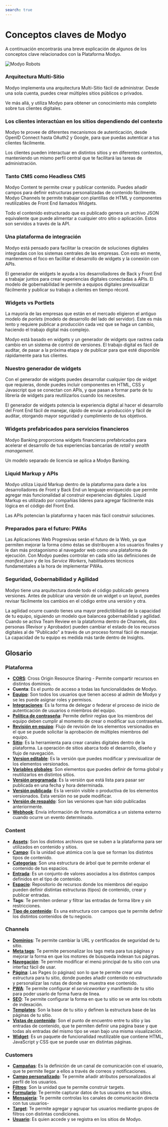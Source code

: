 ```yaml
---
search: true
---
```


# Conceptos claves de Modyo

A continuación encontrarás una breve explicación de algunos de los conceptos clave relacionados con la Plataforma Modyo.

![Modyo Robots](/assets/img/automate.png)


### Arquitectura Multi-Sitio

Modyo implementa una arquitectura Multi-Sitio fácil de administrar. Desde una sola cuenta, puedes crear múltiples sitios públicos o privados.

Ve más allá, y utiliza Modyo para obtener un conocimiento más completo sobre tus clientes digitales.

### Los clientes interactúan en los sitios dependiendo del contexto

Modyo te provee de diferentes mecanismos de autenticación, desde OpenID Connect hasta OAuth2 y Google, para que puedas autenticar a tus clientes fácilmente.

Los clientes pueden interactuar en distintos sitios y en diferentes contextos, manteniendo un mismo perfil central que te facilitará las tareas de administración.

### Tanto CMS como Headless CMS

Modyo Content te permite crear y publicar contenido. Puedes añadir campos para definir estructuras personalizadas de contenido fácilmente. Modyo Channels te permite trabajar con plantillas de HTML y componentes reutilizables de Front End llamados Widgets.

Todo el contenido estructurado que es publicado genera un archivo JSON equivalente que puede alimentar a cualquier otro sitio o aplicación. Estos son servidos a través de la API.

### Una plataforma de integración

Modyo está pensado para facilitar la creación de soluciones digitales integradas con los sistemas centrales de las empresas. Con esto en mente, mantenemos el foco en facilitar el desarrollo de widgets y la conexión con APIs.

El generador de widgets le ayuda a los desarrolladores de Back y Front End a trabajar juntos para crear experiencias digitales conectadas a APIs. El modelo de gobernabilidad le permite a equipos digitales previsualizar fácilmente y publicar su trabajo a clientes en tiempo récord.

### Widgets vs Portlets

La mayoría de las empresas que están en el mercado eligieron el antiguo modelo de _porlets_ (modelo de desarrollo del lado del servidor). Este es más lento y requiere publicar a producción cada vez que se haga un cambio, haciendo el trabajo digital más complejo.

Modyo está basado en widgets y un generador de widgets que rastrea cada cambio en un sistema de control de versiones. El trabajo digital es fácil de auditar, de pasar a la próxima etapa y de publicar para que esté disponible rápidamente para tus clientes.

### Nuestro generador de widgets

Con el generador de widgets puedes desarrollar cualquier tipo de widget que requieras, donde puedes incluir componentes en HTML, CSS y Javascript que se conectan con APIs, y que pasan a formar parte de tu librería de widgets para reutilizarlos cuando los necesites.

El generador de widgets potencia la experiencia digital al hacer el desarrollo del Front End fácil de manejar, rápido de enviar a producción y fácil de auditar, otorgando mayor seguridad y cumplimiento de tus objetivos.

### Widgets prefabricados para servicios financieros

Modyo Banking proporciona widgets financieros prefabricados para acelerar el desarrollo de tus experiencias bancarias de _retail_ y _wealth management_.

Un modelo separado de licencia se aplica a Modyo Banking.

### Liquid Markup y APIs

Modyo utiliza Liquid Markup dentro de la plataforma para darle a los desarrolladores de Front y Back End un lenguaje enriquecido que permite agregar más funcionalidad al construir experiencias digitales. Liquid Markup es utilizado por compañías líderes para agregar fácilmente más lógica en el código del Front End.

Las APIs potencian la plataforma y hacen más fácil construir soluciones.


### Preparados para el futuro: PWAs
Las Aplicaciones Web Progresivas serán el futuro de la Web, ya que permiten mejorar la forma cómo éstas se distribuyen a los usuarios finales y le dan más protagonismo al navegador web como una plataforma de ejecución. Con Modyo puedes controlar en cada sitio las definiciones de _manifest.json_ y de los _Service Workers_, habilitadores técnicos fundamentales a la hora de implementar PWAs.


### Seguridad, Gobernabilidad y Agilidad

Modyo tiene una arquitectura donde todo el código publicado genera versiones. Antes de publicar una versión de un widget o un layout, puedes revisar fácilmente los cambios en el código entre una versión y otra.

La agilidad ocurre cuando tienes una mayor predictibilidad de la capacidad de tu equipo, siguiendo un modelo que balancea gobernabilidad y agilidad. Cuando se activa Team Review en la plataforma dentro de Channels, dos personas (Revisor y Aprobador) pueden cambiar el estado de los recursos digitales al de "Publicado" a través de un proceso formal fácil de manejar. La capacidad de tu equipo es medida más tarde dentro de Insights.

## Glosario

### Plataforma

* [**CORS**](/es/platform/core/security.html#compartir-recursos-en-distintos-dominios): Cross Origin Resource Sharing - Permite compartir recursos en distintos dominios.
* **Cuenta**: Es el punto de acceso a todas las funcionalidades de Modyo.
* [**Equipo**](/es/platform/core/roles.html#equipo): Son todos los usuarios que tienen acceso al admin de Modyo y se les puede asignar roles y permisos.
* [**Integraciones**](/es/platform/core/integration.html): Es la forma de delegar o federar el proceso de inicio de autenticación de usuarios o miembros del equipo.
* [**Política de contraseña**](/es/platform/core/security.html#politica-de-contrasena): Permite definir reglas que los miembros del equipo deben cumplir al momento de crear o modificar sus contraseñas.
* [**Revisión en equipo**](/es/platform/core/key-concepts.html#revision-en-equipo): Flujo de revisión de los elementos versionados en el que se puede solicitar la aprobación de múltiples miembros del equipo.
* [**Sitio**](/es/platform/channels/sites.html): Es la herramienta para crear canales digitales dentro de la plataforma. La operación de sitios abarca todo el desarrollo, diseño y flujo de navegación.
* [**Version editable**](/es/platform/core/key-concepts.html#editable): Es la versión que puedes modificar y previsualizar de los elementos versionados.
* [**Variables globales**](/es/platform/core/key-concepts.html#variables-globales): Son elementos que puedes definir de forma global y reutilizarlos en distintos sitios.
* [**Versión programada**](/es/platform/core/key-concepts.html#programado): Es la versión que está lista para pasar ser publicada en una fecha y hora determinada.
* [**Versión publicada**](/es/platform/core/key-concepts.html#publicado): Es la versión visible o productiva de los elementos versionados. Esta versión no se pude modificar.
* [**Versión de respaldo**](/es/platform/core/key-concepts.html#respaldos): Son las versiones que han sido publicadas anteriormente.
* [**Webhook**](/es/platform/core/integration.html#webhooks): Envía información de forma automática a un sistema externo cuando ocurre un evento determinado.


### Content

* [**Assets**](/es/platform/content/asset-manager.html#acerca-de-la-interfaz): Son los distintos archivos que se suben a la plataforma para ser utilizados en contenido y sitios.
* [**Campo**](/es/platform/content/types.html#campos): Es la unidad que atómica con la que se forman los distintos tipos de contenido.
* [**Categorías**](/es/platform/content/entries.html#categorias): Son una estructura de árbol que te permite ordenar el contenido de tus espacios.
* [**Entrada**](/es/platform/content/entries.html): Es un conjunto de valores asociados a los distintos campos definidos en el tipo de contenido.
* [**Espacio**](/es/platform/content/spaces.html): Repositorio de recursos donde los miembros del equipo pueden definir distintas estructuras (tipos) de contenido, crear y publicar entradas.
* **Tags**: Te permiten ordenar y filtrar las entradas de forma libre y sin restricciones.
* [**Tipo de contenido**](/es/platform/content/types.html): Es una estructura con campos que te permite definir los distintos contenidos de tu negocio.


### Channels

* [**Dominios**](/es/platform/channels/sites.html#dominios): Te permite cambiar la URL y certificados de seguridad de tu sitio.
* [**Meta tags**](/es/platform/channels/pages.html#meta-tags): Te permite personalizar los tags meta para tus páginas y mejorar la forma en que los motores de búsqueda indexan tus páginas.
* [**Navegación**](/es/platform/channels/navigation.html): Te permite modificar el menú principal de tu sitio con una interfaz fácil de usar.
* [**Página**](/es/platform/channels/pages.html): Las Pages (o páginas) son lo que te permite crear una estructura para tu sitio, donde puedes añadir contenido no estructurado y personalizar las rutas de donde se muestra ese contenido.
* [**PWA**](/es/platform/channels/sites.html#pwa): Te permite configurar el _serviceworker_ y manifiesto de tu sitio para poder usarlo de forma fuera de linea.
* [**SEO**](/es/platform/channels/sites.html#seo): Te permite configurar la forma en que tu sitio se ve ante los robots de indexación.
* [**Templates**](/es/platform/channels/templates.html): Son la base de tu sitio y definen la estructura base de las páginas de tu sitio.
* [**Vistas de contenido**](/es/platform/channels/templates.html#vistas-para-contenido): Son el punto de encuentro entre tu sitio y las entradas de contenido, que te permiten definir una página base y que todas als entradas del mismo tipo se vean bajo una misma visualización.
* [**Widget**](/es/platform/channels/widgets.html): Es un paquete de funcionalidad reutilizable que contiene HTML, JavaScript y CSS que se puede usar en distintas páginas.

### Customers

* [**Campañas**](/es/platform/customers/messaging.html#campanas): Es la definición de un canal de comunicación con el usuario, que te permite llegar a ellos a través de correos y notificaciones.
* [**Campo personalizado**](/es/platform/customers/users.html#custom-fields): Te permite añadir atributos personalizados al perfil de los usuarios.
* [**Filtros**](/es/platform/customers/targets.html#filtros): Son la unidad que te permite construir targets.
* [**Formulario**](/es/platform/customers/forms.html): Te permite capturar datos de tus usuarios en tus sitios.
* [**Mensajería**](/es/platform/customers/messaging.html): Te permite controlas los canales de comunicación directa con tus usuarios-
* [**Target**](/es/platform/customers/targets.html): Te permite agregar y agrupar tus usuarios mediante grupos de filtros con distintas condiciones.
* [**Usuario**](/es/platform/customers/users.html): Es quien accede y se registra en los sitios de Modyo.
